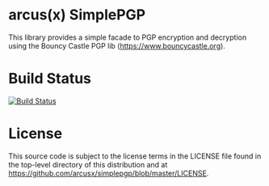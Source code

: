 # arcus(x) SimplePGP
This library provides a simple facade to PGP encryption and decryption using
the Bouncy Castle PGP lib (https://www.bouncycastle.org).

# Build Status
[![Build Status](https://travis-ci.org/arcusx/simplepgp.svg)](https://travis-ci.org/arcusx/simplepgp)

# License
This source code is subject to the license terms in the LICENSE file found in
the top-level directory of this distribution and at 
https://github.com/arcusx/simplepgp/blob/master/LICENSE.
